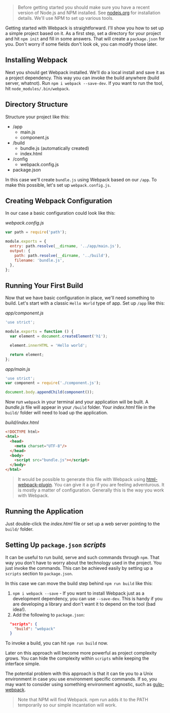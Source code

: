 > Before getting started you should make sure you have a recent version of Node.js and NPM installed. See [nodejs.org](http://nodejs.org/) for installation details. We'll use NPM to set up various tools.

Getting started with Webpack is straightforward. I'll show you how to set up a simple project based on it. As a first step, set a directory for your project and hit `npm init` and fill in some answers. That will create a `package.json` for you. Don't worry if some fields don't look ok, you can modify those later.

## Installing Webpack

Next you should get Webpack installed. We'll do a local install and save it as a project dependency. This way you can invoke the build anywhere (build server, whatnot). Run `npm i webpack --save-dev`. If you want to run the tool, hit `node_modules/.bin/webpack`.

## Directory Structure

Structure your project like this:

- /app
  - main.js
  - component.js
- /build
  - bundle.js (automatically created)
  - index.html
- /config
  - webpack.config.js
- package.json

In this case we'll create `bundle.js` using Webpack based on our `/app`. To make this possible, let's set up `webpack.config.js`.

## Creating Webpack Configuration

In our case a basic configuration could look like this:

*webpack.config.js*

```javascript
var path = require('path');

module.exports = {
  entry: path.resolve(__dirname, '../app/main.js'),
  output: {
    path: path.resolve(__dirname, '../build'),
    filename: 'bundle.js',
  },
};
```

## Running Your First Build

Now that we have basic configuration in place, we'll need something to build. Let's start with a classic `Hello World` type of app. Set up `/app` like this:

*app/component.js*

```javascript
'use strict';

module.exports = function () {
  var element = document.createElement('h1');

  element.innerHTML = 'Hello world';

  return element;
};
```

*app/main.js*

```javascript
'use strict';
var component = require('./component.js');

document.body.appendChild(component());

```

Now run `webpack` in your terminal and your application will be built. A *bundle.js* file will appear in your `/build` folder. Your *index.html* file in the `build/` folder will need to load up the application.

*build/index.html*

```html
<!DOCTYPE html>
<html>
  <head>
    <meta charset="UTF-8"/>
  </head>
  <body>
    <script src="bundle.js"></script>
  </body>
</html>
```

> It would be possible to generate this file with Webpack using [html-webpack-plugin](https://www.npmjs.com/package/html-webpack-plugin). You can give it a go if you are feeling adventurous. It is mostly a matter of configuration. Generally this is the way you work with Webpack.

## Running the Application

Just double-click the *index.html* file or set up a web server pointing to the `build/` folder.

## Setting Up `package.json` *scripts*

It can be useful to run build, serve and such commands through `npm`. That way you don't have to worry about the technology used in the project. You just invoke the commands. This can be achieved easily by setting up a `scripts` section to `package.json`.

In this case we can move the build step behind `npm run build` like this:

1. `npm i webpack --save` - If you want to install Webpack just as a development dependency, you can use `--save-dev`. This is handy if you are developing a library and don't want it to depend on the tool (bad idea!).
2. Add the following to `package.json`:

```json
  "scripts": {
    "build": "webpack"
  }
```

To invoke a build, you can hit `npm run build` now.

Later on this approach will become more powerful as project complexity grows. You can hide the complexity within `scripts` while keeping the interface simple.

The potential problem with this approach is that it can tie you to a Unix environment in case you use environment specific commands. If so, you may want to consider using something environment agnostic, such as [gulp-webpack](https://www.npmjs.com/package/gulp-webpack).

> Note that NPM will find Webpack. npm run adds it to the PATH temporarily so our simple incantation will work.